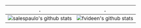 <!--
**github/salespaulo** is a ✨ _special_ ✨ repository because its `README.md` (this file) appears on your GitHub profile.

Here are some ideas to get you started:

- 🔭 I’m currently working on ...
- 🌱 I’m currently learning ...
- 👯 I’m looking to collaborate on ...
- 🤔 I’m looking for help with ...
- 💬 Ask me about ...
- 📫 How to reach me: ...
- 😄 Pronouns: ...
- ⚡ Fun fact: ...
-->

<!-- Stole this idea from: https://github.com/BEPb/BEPb/blob/main/README.md -->
| .                                                                                                                                       | .                                                                                                                         |
|-----------------------------------------------------------------------------------------------------------------------------------------|---------------------------------------------------------------------------------------------------------------------------|
| ![salespaulo's github stats](https://github-readme-stats.vercel.app/api?username=salespaulo&show_icons=true&theme=radical&include_all_commits=true) | ![fvideen's github stats](https://github-readme-stats.vercel.app/api/top-langs/?username=fvideen&theme=radical&layout=compact) |
